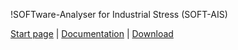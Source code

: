 !SOFTware-Analyser for Industrial Stress (SOFT-AIS)

[Start page](index.md) | [Documentation](documentation.md) | [Download](download.md)

